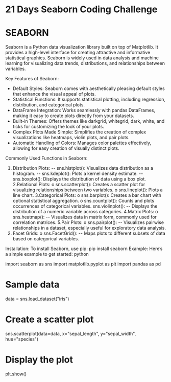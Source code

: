 # 21 Days Seaborn Coding Challenge

# SEABORN
Seaborn is a Python data visualization library built on top of Matplotlib. It provides a high-level interface for creating attractive and informative statistical graphics. Seaborn is widely used in data analysis and machine learning for visualizing data trends, distributions, and relationships between variables.

Key Features of Seaborn:

- Default Styles: Seaborn comes with aesthetically pleasing default styles that enhance the visual appeal of plots.
- Statistical Functions: It supports statistical plotting, including regression, distribution, and categorical plots.
- DataFrame Integration: Works seamlessly with pandas DataFrames, making it easy to create plots directly from your datasets.
- Built-in Themes: Offers themes like darkgrid, whitegrid, dark, white, and ticks for customizing the look of your plots.
- Complex Plots Made Simple: Simplifies the creation of complex visualizations like heatmaps, violin plots, and pair plots.
- Automatic Handling of Colors: Manages color palettes effectively, allowing for easy creation of visually distinct plots.
    
Commonly Used Functions in Seaborn:
1. Distribution Plots:
   -- sns.histplot(): Visualizes data distribution as a histogram.
   -- sns.kdeplot(): Plots a kernel density estimate.
   -- sns.boxplot(): Displays the distribution of data using a box plot.
2.Relational Plots:
  o	sns.scatterplot(): Creates a scatter plot for visualizing relationships between two variables.
  o	sns.lineplot(): Plots a line chart.
3.Categorical Plots:
 o	sns.barplot(): Creates a bar chart with optional statistical aggregation.
 o	sns.countplot(): Counts and plots occurrences of categorical variables.
 sns.violinplot():
    -- Displays the distribution of a numeric variable across categories.
4.Matrix Plots:
  o	sns.heatmap():
    -- Visualizes data in matrix form, commonly used for correlation matrices.
5.Pair Plots:
  o	sns.pairplot():
    -- Visualizes pairwise relationships in a dataset, especially useful for exploratory data analysis.
6.	Facet Grids:
  o	sns.FacetGrid():
    -- Maps plots to different subsets of data based on categorical variables.
      
Installation:
  To install Seaborn, use pip:
  pip install seaborn
  Example:
  Here’s a simple example to get started:
  python

  import seaborn as sns
  import matplotlib.pyplot as plt
  import pandas as pd

  # Sample data
  data = sns.load_dataset("iris")

  # Create a scatter plot
  sns.scatterplot(data=data, x="sepal_length", y="sepal_width", hue="species")

  # Display the plot
  plt.show()

